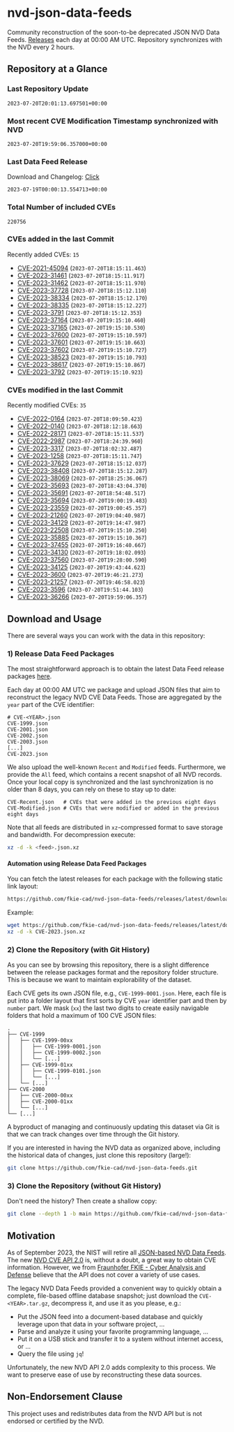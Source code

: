 # nvd-json-data-feeds

Community reconstruction of the soon-to-be deprecated JSON NVD Data Feeds. 
[Releases](https://github.com/fkie-cad/nvd-json-data-feeds/releases/latest) each day at 00:00 AM UTC.
Repository synchronizes with the NVD every 2 hours.

## Repository at a Glance

### Last Repository Update

```plain
2023-07-20T20:01:13.697501+00:00
```

### Most recent CVE Modification Timestamp synchronized with NVD

```plain
2023-07-20T19:59:06.357000+00:00
```

### Last Data Feed Release

Download and Changelog: [Click](https://github.com/fkie-cad/nvd-json-data-feeds/releases/latest)

```plain
2023-07-19T00:00:13.554713+00:00
```

### Total Number of included CVEs

```plain
220756
```

### CVEs added in the last Commit

Recently added CVEs: `15`

* [CVE-2021-45094](CVE-2021/CVE-2021-450xx/CVE-2021-45094.json) (`2023-07-20T18:15:11.463`)
* [CVE-2023-31461](CVE-2023/CVE-2023-314xx/CVE-2023-31461.json) (`2023-07-20T18:15:11.917`)
* [CVE-2023-31462](CVE-2023/CVE-2023-314xx/CVE-2023-31462.json) (`2023-07-20T18:15:11.970`)
* [CVE-2023-37728](CVE-2023/CVE-2023-377xx/CVE-2023-37728.json) (`2023-07-20T18:15:12.110`)
* [CVE-2023-38334](CVE-2023/CVE-2023-383xx/CVE-2023-38334.json) (`2023-07-20T18:15:12.170`)
* [CVE-2023-38335](CVE-2023/CVE-2023-383xx/CVE-2023-38335.json) (`2023-07-20T18:15:12.227`)
* [CVE-2023-3791](CVE-2023/CVE-2023-37xx/CVE-2023-3791.json) (`2023-07-20T18:15:12.353`)
* [CVE-2023-37164](CVE-2023/CVE-2023-371xx/CVE-2023-37164.json) (`2023-07-20T19:15:10.460`)
* [CVE-2023-37165](CVE-2023/CVE-2023-371xx/CVE-2023-37165.json) (`2023-07-20T19:15:10.530`)
* [CVE-2023-37600](CVE-2023/CVE-2023-376xx/CVE-2023-37600.json) (`2023-07-20T19:15:10.597`)
* [CVE-2023-37601](CVE-2023/CVE-2023-376xx/CVE-2023-37601.json) (`2023-07-20T19:15:10.663`)
* [CVE-2023-37602](CVE-2023/CVE-2023-376xx/CVE-2023-37602.json) (`2023-07-20T19:15:10.727`)
* [CVE-2023-38523](CVE-2023/CVE-2023-385xx/CVE-2023-38523.json) (`2023-07-20T19:15:10.793`)
* [CVE-2023-38617](CVE-2023/CVE-2023-386xx/CVE-2023-38617.json) (`2023-07-20T19:15:10.867`)
* [CVE-2023-3792](CVE-2023/CVE-2023-37xx/CVE-2023-3792.json) (`2023-07-20T19:15:10.923`)


### CVEs modified in the last Commit

Recently modified CVEs: `35`

* [CVE-2022-0164](CVE-2022/CVE-2022-01xx/CVE-2022-0164.json) (`2023-07-20T18:09:50.423`)
* [CVE-2022-0140](CVE-2022/CVE-2022-01xx/CVE-2022-0140.json) (`2023-07-20T18:12:18.663`)
* [CVE-2022-28171](CVE-2022/CVE-2022-281xx/CVE-2022-28171.json) (`2023-07-20T18:15:11.537`)
* [CVE-2022-2987](CVE-2022/CVE-2022-29xx/CVE-2022-2987.json) (`2023-07-20T18:24:39.960`)
* [CVE-2023-3317](CVE-2023/CVE-2023-33xx/CVE-2023-3317.json) (`2023-07-20T18:02:32.487`)
* [CVE-2023-1258](CVE-2023/CVE-2023-12xx/CVE-2023-1258.json) (`2023-07-20T18:15:11.747`)
* [CVE-2023-37629](CVE-2023/CVE-2023-376xx/CVE-2023-37629.json) (`2023-07-20T18:15:12.037`)
* [CVE-2023-38408](CVE-2023/CVE-2023-384xx/CVE-2023-38408.json) (`2023-07-20T18:15:12.287`)
* [CVE-2023-38069](CVE-2023/CVE-2023-380xx/CVE-2023-38069.json) (`2023-07-20T18:25:36.067`)
* [CVE-2023-35693](CVE-2023/CVE-2023-356xx/CVE-2023-35693.json) (`2023-07-20T18:43:04.370`)
* [CVE-2023-35691](CVE-2023/CVE-2023-356xx/CVE-2023-35691.json) (`2023-07-20T18:54:48.517`)
* [CVE-2023-35694](CVE-2023/CVE-2023-356xx/CVE-2023-35694.json) (`2023-07-20T19:00:19.483`)
* [CVE-2023-23559](CVE-2023/CVE-2023-235xx/CVE-2023-23559.json) (`2023-07-20T19:00:45.357`)
* [CVE-2023-21260](CVE-2023/CVE-2023-212xx/CVE-2023-21260.json) (`2023-07-20T19:04:40.987`)
* [CVE-2023-34129](CVE-2023/CVE-2023-341xx/CVE-2023-34129.json) (`2023-07-20T19:14:47.987`)
* [CVE-2023-22508](CVE-2023/CVE-2023-225xx/CVE-2023-22508.json) (`2023-07-20T19:15:10.250`)
* [CVE-2023-35885](CVE-2023/CVE-2023-358xx/CVE-2023-35885.json) (`2023-07-20T19:15:10.367`)
* [CVE-2023-37455](CVE-2023/CVE-2023-374xx/CVE-2023-37455.json) (`2023-07-20T19:16:40.667`)
* [CVE-2023-34130](CVE-2023/CVE-2023-341xx/CVE-2023-34130.json) (`2023-07-20T19:18:02.093`)
* [CVE-2023-37560](CVE-2023/CVE-2023-375xx/CVE-2023-37560.json) (`2023-07-20T19:28:00.590`)
* [CVE-2023-34125](CVE-2023/CVE-2023-341xx/CVE-2023-34125.json) (`2023-07-20T19:43:44.623`)
* [CVE-2023-3600](CVE-2023/CVE-2023-36xx/CVE-2023-3600.json) (`2023-07-20T19:46:21.273`)
* [CVE-2023-21257](CVE-2023/CVE-2023-212xx/CVE-2023-21257.json) (`2023-07-20T19:46:58.023`)
* [CVE-2023-3596](CVE-2023/CVE-2023-35xx/CVE-2023-3596.json) (`2023-07-20T19:51:44.103`)
* [CVE-2023-36266](CVE-2023/CVE-2023-362xx/CVE-2023-36266.json) (`2023-07-20T19:59:06.357`)


## Download and Usage

There are several ways you can work with the data in this repository:

### 1) Release Data Feed Packages

The most straightforward approach is to obtain the latest Data Feed release packages [here](https://github.com/fkie-cad/nvd-json-data-feeds/releases/latest).

Each day at 00:00 AM UTC we package and upload JSON files that aim to reconstruct the legacy NVD CVE Data Feeds.
Those are aggregated by the `year` part of the CVE identifier:

```
# CVE-<YEAR>.json
CVE-1999.json
CVE-2001.json
CVE-2002.json
CVE-2003.json
[...]
CVE-2023.json
```

We also upload the well-known `Recent` and `Modified` feeds.
Furthermore, we provide the `All` feed, which contains a recent snapshot of all NVD records.
Once your local copy is synchronized and the last synchronization is no older than 8 days, you can rely on these to stay up to date:

```plain
CVE-Recent.json   # CVEs that were added in the previous eight days
CVE-Modified.json # CVEs that were modified or added in the previous eight days
```

Note that all feeds are distributed in `xz`-compressed format to save storage and bandwidth.
For decompression execute:

```sh
xz -d -k <feed>.json.xz
```


#### Automation using Release Data Feed Packages

You can fetch the latest releases for each package with the following static link layout:

```sh
https://github.com/fkie-cad/nvd-json-data-feeds/releases/latest/download/CVE-<YEAR>.json.xz
```

Example:

```sh
wget https://github.com/fkie-cad/nvd-json-data-feeds/releases/latest/download/CVE-2023.json.xz
xz -d -k CVE-2023.json.xz
```

### 2) Clone the Repository (with Git History)

As you can see by browsing this repository, there is a slight difference between the release packages format and the repository folder structure.
This is because we want to maintain explorability of the dataset.

Each CVE gets its own JSON file, e.g., `CVE-1999-0001.json`.
Here, each file is put into a folder layout that first sorts by CVE `year` identifier part and then by `number` part.
We mask (`xx`) the last two digits to create easily navigable folders that hold a maximum of 100 CVE JSON files:

```plain
.
├── CVE-1999
│   ├── CVE-1999-00xx
│   │   ├── CVE-1999-0001.json
│   │   ├── CVE-1999-0002.json
│   │   └── [...]
│   ├── CVE-1999-01xx
│   │   ├── CVE-1999-0101.json
│   │   └── [...]
│   └── [...]
├── CVE-2000
│   ├── CVE-2000-00xx
│   ├── CVE-2000-01xx
│   └── [...]
└── [...]
```

A byproduct of managing and continuously updating this dataset via Git is that we can track changes over time through the Git history.

If you are interested in having the NVD data as organized above, including the historical data of changes, just clone this repository (large!):

```sh
git clone https://github.com/fkie-cad/nvd-json-data-feeds.git
```

### 3) Clone the Repository (without Git History)

Don't need the history? Then create a shallow copy:

```sh
git clone --depth 1 -b main https://github.com/fkie-cad/nvd-json-data-feeds.git
```

## Motivation

As of September 2023, the NIST will retire all [JSON-based NVD Data Feeds](https://nvd.nist.gov/vuln/data-feeds#divRetirementBanner-1).
The new [NVD CVE API 2.0](https://nvd.nist.gov/developers/vulnerabilities) is, without a doubt, a great way to obtain CVE information.
However, we from [Fraunhofer FKIE - Cyber Analysis and Defense](https://www.fkie.fraunhofer.de/en/departments/cad.html) believe that the API does not cover a variety of use cases.

The legacy NVD Data Feeds provided a convenient way to quickly obtain a complete, file-based offline database snapshot; just download the `CVE-<YEAR>.tar.gz`, decompress it, and use it as you please, e.g.:

* Put the JSON feed into a document-based database and quickly leverage upon that data in your software project, ...
* Parse and analyze it using your favorite programming language, ...
* Put it on a USB stick and transfer it to a system without internet access, or ...
* Query the file using `jq`!

Unfortunately, the new NVD API 2.0 adds complexity to this process.
We want to preserve ease of use by reconstructing these data sources.

## Non-Endorsement Clause

This project uses and redistributes data from the NVD API but is not endorsed or certified by the NVD.